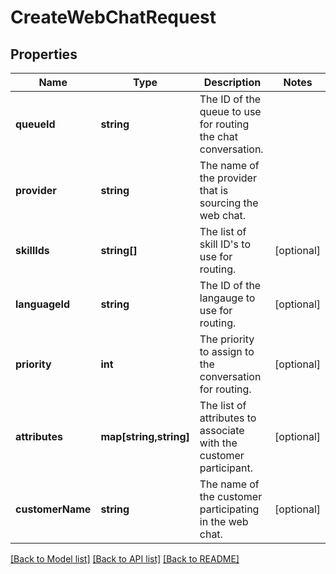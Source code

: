 # CreateWebChatRequest

## Properties
Name | Type | Description | Notes
------------ | ------------- | ------------- | -------------
**queueId** | **string** | The ID of the queue to use for routing the chat conversation. | 
**provider** | **string** | The name of the provider that is sourcing the web chat. | 
**skillIds** | **string[]** | The list of skill ID&#39;s to use for routing. | [optional] 
**languageId** | **string** | The ID of the langauge to use for routing. | [optional] 
**priority** | **int** | The priority to assign to the conversation for routing. | [optional] 
**attributes** | **map[string,string]** | The list of attributes to associate with the customer participant. | [optional] 
**customerName** | **string** | The name of the customer participating in the web chat. | [optional] 

[[Back to Model list]](../README.md#documentation-for-models) [[Back to API list]](../README.md#documentation-for-api-endpoints) [[Back to README]](../README.md)


